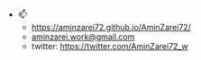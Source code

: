 - 📫  
    - https://aminzarei72.github.io/AminZarei72/
    - aminzarei.work@gmail.com
    - twitter: https://twitter.com/AminZarei72_w
    
<!---
AminZarei72/AminZarei72 is a ✨ special ✨ repository because its `README.md` (this file) appears on your GitHub profile.
You can click the Preview link to take a look at your changes.
--->

